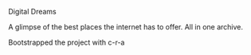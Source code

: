 Digital Dreams

A glimpse of the best places the internet has to offer. 
All in one archive.


Bootstrapped the project with c-r-a
